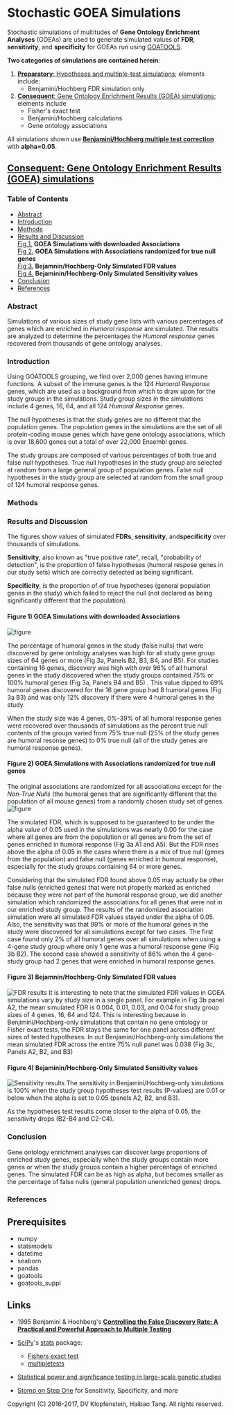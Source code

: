 # Stochastic GOEA Simulations
Stochastic simulations of multitudes of **Gene Ontology Enrichment Analyses** (GOEAs)
are used to generate simulated values of **FDR**, **sensitivity**, and **specificity**
for GOEAs run using [GOATOOLS](https://github.com/tanghaibao/goatools).

**Two categories of simulations are contained herein**:
  1. [**Preparatory**: Hypotheses and multiple-test simulations](doc/md/README_prep1.md); elements include:    
       * Benjamini/Hochberg FDR simulation only
  2. [**Consequent**: Gene Ontology Enrichment Results (GOEA) simulations](
     #consequent-gene-ontology-enrichment-results-goea-simulations); elements include    
       * Fisher's exact test    
       * Benjamini/Hochberg calculations    
       * Gene ontology associations    

All simulations shown use [**Benjamini/Hochberg multiple test correction**](
http://www.stat.purdue.edu/~doerge/BIOINFORM.D/FALL06/Benjamini%20and%20Y%20FDR.pdf)
with **alpha=0.05**.


## [**Consequent**: Gene Ontology Enrichment Results (GOEA) simulations]()

### Table of Contents
  * [Abstract](#abstract)
  * [Introduction](#introduction)
  * [Methods](#methods)
  * [Results and Discussion](#results-and-discussion)    
      [Fig 1.](#figure-1-goea-simulations-with-downloaded-associations)
      **GOEA Simulations with downloaded Associations**      
      [Fig 2.](#figure-2-goea-simulations-with-associations-randomized-for-true-null-genes)
      **GOEA Simulations with Associations randomized for true null genes**     
      [Fig 3.](#figure-3-bejamninhochberg-only-simulated-fdr-values)
      **Bejamnin/Hochberg-Only Simulated FDR values**      
      [Fig 4.](#figure-4-bejamininhochberg-only-simulated-sensitivity-values)
      **Bejaminin/Hochberg-Only Simulated Sensitivity values**      
  * [Conclusion](#conclusion)
  * [References](#references)   

### Abstract
Simulations of various sizes of study gene lists with various percentages of genes which
are enriched in _Humoral response_ are simulated. The results are analyzed to determine
the percentages the _Humoral response_ genes recovered from thousands of gene ontology
analyses.

### Introduction
Using GOATOOLS grouping, we find over 2,000 genes having immune functions. A subset of the
immune genes is the 124 _Humoral Response_ genes, which are used as a background from
which to draw upon for the study groups in the simulations. Study group sizes in the
simulations include 4 genes, 16, 64, and all 124 _Humoral Response_ genes.

The null hypotheses is that the study genes are no different that the population genes.
The population genes in the simulations are the set of all protein-coding mouse genes
which have gene ontology associations, which is over 18,600 genes out a total of over
22,000 Ensembl genes.

The study groups are composed of various percentages of both true and false null
hypotheses.  True null hypotheses in the study group are selected at random from a large
general group of population genes.  False null hypotheses in the study group are selected
at random from the small group of 124 humoral response genes.


### Methods



### Results and Discussion
The figures show values of simulated **FDRs**, **sensitivity**, and**specificity** over thousands of simulations.

**Sensitivity**, also known as "true positive rate", recall, "probability of detection", is
the proportion of false hypotheses (humoral respose genes in our study sets) which are
correctly detected as being significant.

**Specificity**, is the proportion of of true hypotheses (general population genes in the
study) which failed to reject the null (not declared as being significantly different that
the population).


#### Figure 1) GOEA Simulations with downloaded Associations
![figure](doc/logs/fig_goea_100to000_004to124_N00050_00020_humoral_rsp.png)

The percentage of humoral genes in the study (false nulls) that were discovered by gene
ontology analyses was high for all study gene group sizes of 64 genes or more (Fig 3a,
Panels B2, B3, B4, and B5).  For studies containing 16 genes, discovery was high with over
96% of all humoral genes in the study discovered when the study groups contained 75% or
100% humoral genes (Fig 3a, Panels B4 and B5) . This value dipped to 69% humoral genes
discovered for the 16 gene group had 8 humoral genes (Fig 3a B3) and was only 12%
discovery if there were 4 humoral genes in the study.

When the study size was 4 genes, 0%-39% of all humoral response genes were recovered over
thousands of simulations as the percent true null contents of the groups varied from 75%
true null (25% of the study genes are humoral resonse genes) to 0% true null (all of the
study genes are humoral response genes).


#### Figure 2) GOEA Simulations with Associations randomized for true null genes
The original associations are randomized for all associations except for the _Non-True
Nulls_ (the humoral genes that are significantly different that the population of all
mouse genes) from a randomly chosen study set of genes.    
![figure](doc/logs/fig_goea_rnd_100to000_004to124_N00100_00030_humoral_rsp.png)

The simulated FDR, which is supposed to be guaranteed to be under the alpha value of 0.05
used in the simulations was nearly 0.00 for the case where all genes are from the
population or all genes are from the set of genes enriched in humoral response (Fig 3a A1
and A5). But the FDR rises above the alpha of 0.05 in the cases where there is a mix of
true null (genes from the population) and false null (genes enriched in humoral response),
especially for the study groups containing 64 or more genes. 

Considering that the simulated FDR found above 0.05 may actually be other false nulls
(enriched genes) that were not properly marked as enriched because they were not part of
the humoral response group, we did another simulation which randomized the associations
for all genes that were not in our enriched study group. The results of the randomized
association simulation were all simulated FDR values stayed under the alpha of 0.05. Also,
the sensitivity was that 99% or more of the humoral genes in the study were discovered for
all simulations except for two cases. The first case found only 2% of all humoral genes
over all simulations when using a 4-gene study group where only 1 gene was a humoral
response gene (Fig 3b B2). The second case showed a sensitivity of 86% when the 4
gene-study group had 2 genes that were enriched in humoral response genes.

#### Figure 3) Bejamnin/Hochberg-Only Simulated FDR values
![FDR results](doc/logs/fig_hypoth_100to025_01to05_004to128_N00100_01000_fdr_actual.png)
It is interesting to note that the simulated FDR values in GOEA simulations vary by study size in a single panel.
For example in Fig 3b panel A2, the mean simulated FDR is 0.004, 0.01, 0.03, and 0.04 for
study group sizes of 4 genes, 16, 64 and 124. This is interesting because in
Benjimini/Hochberg-only simulations that contain no gene ontology or Fisher exact tests,
the FDR stays the same for one panel across different sizes of tested hypotheses. In out
Benjamini/Hochberg-only simulations the mean simulated FDR across the entire 75% null
panel was 0.038 (Fig 3c, Panels A2, B2, and B3) 

#### Figure 4) Bejaminin/Hochberg-Only Simulated Sensitivity values
![Sensitivity results](doc/logs/fig_hypoth_100to025_01to05_004to128_N00100_01000_sensitivity.png)
The sensitivity in Benjamini/Hochberg-only simulations is 100% when the study group
hypotheses test results (P-values) are 0.01 or below when the alpha is set to 0.05
(panels A2, B2, and B3).

As the hypotheses test results come closer to the alpha of 0.05, the sensitivity drops (B2-B4 and C2-C4).


### Conclusion
Gene ontology enrichment analyses can discover large proportions of
enriched study genes, especially when the study groups contain more
genes or when the study groups contain a higher percentage of enriched
genes. The simulated FDR can be as high as alpha, but becomes smaller
as the percentage of false nulls (general population unenriched genes)
drops.

### References

## Prerequisites

  * numpy
  * statsmodels
  * datetime
  * seaborn
  * pandas
  * goatools
  * goatools_suppl

## Links

  * 1995 Benjamini & Hochberg's [**Controlling the False Discovery Rate: A Practical and Powerful Approach to Multiple Testing**](
    http://www.stat.purdue.edu/~doerge/BIOINFORM.D/FALL06/Benjamini%20and%20Y%20FDR.pdf)
  * [SciPy](https://docs.scipy.org/doc/scipy/reference/)'s
    [stats](https://docs.scipy.org/doc/scipy/reference/tutorial/stats.html) package:    
    * [Fishers exact test](https://docs.scipy.org/doc/scipy/reference/generated/scipy.stats.fisher_exact.htm)
    * [multipletests](http://www.statsmodels.org/stable/generated/statsmodels.sandbox.stats.multicomp.multipletests.html)

  * [Statistical power and significance testing in large-scale genetic studies](https://www.nature.com/nrg/journal/v15/n5/full/nrg3706.html)
  * [Stomp on Step One](http://www.stomponstep1.com/) for Sensitivity, Specificity, and more    


Copyright (C) 2016-2017, DV Klopfenstein, Haibao Tang. All rights reserved.
